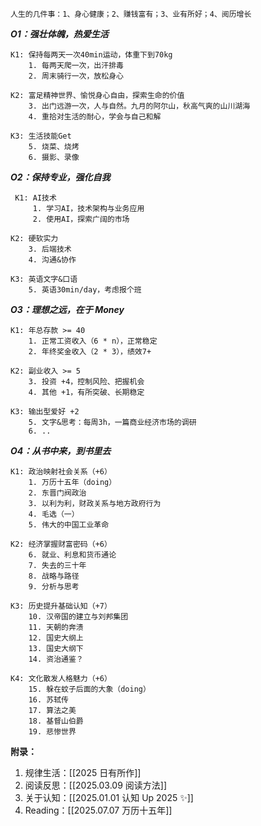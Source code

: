 
	人生的几件事：1、身心健康；2、赚钱富有；3、业有所好；4、阅历增长


***O1：强壮体魄，热爱生活*** 

	K1: 保持每两天一次40min运动，体重下到70kg
		1. 每两天爬一次，出汗排毒
		2. 周末骑行一次，放松身心
	
	K2: 富足精神世界、愉悦身心自由，探索生命的价值
		3. 出门远游一次，人与自然。九月的阿尔山，秋高气爽的山川湖海
		4. 重拾对生活的耐心，学会与自己和解
	      
	K3: 生活技能Get
		5. 烧菜、烧烤
		6. 摄影、录像


***O2：保持专业，强化自我*** 

	 K1: AI技术
		 1. 学习AI，技术架构与业务应用
		 2. 使用AI，探索广阔的市场
	
	K2: 硬软实力
		3. 后端技术
		4. 沟通&协作
	
	K3: 英语文字&口语
		5. 英语30min/day，考虑报个班


***O3：理想之远，在于 Money***

	K1: 年总存款 >= 40
		1. 正常工资收入（6 * n），正常稳定
		2. 年终奖金收入（2 * 3），绩效7+
	
	K2: 副业收入 >= 5
		3. 投资 +4，控制风险、把握机会
		4. 其他 +1，有所突破、长期稳定
	
	K3: 输出型爱好 +2
		5. 文字&思考：每周3h，一篇商业经济市场的调研
		6. ..


***O4：从书中来，到书里去***

	K1: 政治映射社会关系（+6）
		1. 万历十五年（doing）
		2. 东晋门阀政治
		3. 以利为利，财政关系与地方政府行为
		4. 毛选（一）
		5. 伟大的中国工业革命
	
    K2: 经济掌握财富密码（+6）
	    6. 就业、利息和货币通论
	    7. 失去的三十年
	    8. 战略与路径
	    9. 分析与思考
	
    K3: 历史提升基础认知（+7）
		10. 汉帝国的建立与刘邦集团
		11. 天朝的奔溃
		12. 国史大纲上
		13. 国史大纲下
		14. 资治通鉴？
	
    K4: 文化散发人格魅力（+6）
	    15. 躲在蚊子后面的大象（doing）
	    16. 苏轼传
	    17. 算法之美
	    18. 基督山伯爵
	    19. 悲惨世界


**附录：**
1.  规律生活：[[2025 日有所作]]
2.  阅读反思：[[2025.03.09 阅读方法]]
3.  关于认知：[[2025.01.01 认知 Up 2025 ✨]]
4.  Reading：[[2025.07.07 万历十五年]]